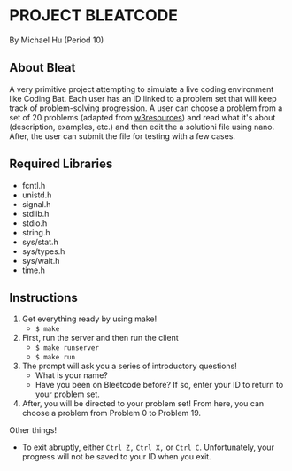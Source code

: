 # PROJECT BLEATCODE
By Michael Hu (Period 10) 
## About Bleat
A very primitive project attempting to simulate a live coding environment like Coding Bat. Each user has an ID linked to a problem set that will keep track of problem-solving progression.
A user can choose a problem from a set of 20 problems (adapted from [w3resources](https://www.w3resource.com/c-programming-exercises/)) and read what it's about (description, examples, etc.) and then edit the a solutioni file using nano. After, the user can submit the file for testing with a few cases.
## Required Libraries
- fcntl.h
- unistd.h
- signal.h
- stdlib.h
- stdio.h
- string.h
- sys/stat.h
- sys/types.h
- sys/wait.h
- time.h
## Instructions
1. Get everything ready by using make!
   - `$ make`
2. First, run the server and then run the client
   - `$ make runserver`
   - `$ make run`
3. The prompt will ask you a series of introductory questions!
   - What is your name?
   - Have you been on Bleetcode before? If so, enter your ID to return to your problem set.
4. After, you will be directed to your problem set! From here, you can choose a problem from Problem 0 to Problem 19.

Other things!
- To exit abruptly, either `Ctrl Z,` `Ctrl X,` or `Ctrl C`. Unfortunately, your progress will not be saved to your ID when you exit.
